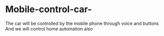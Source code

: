 # Mobile-control-car-
The car will be controlled by the mobile phone through voice and buttons
And we will control home automation also
